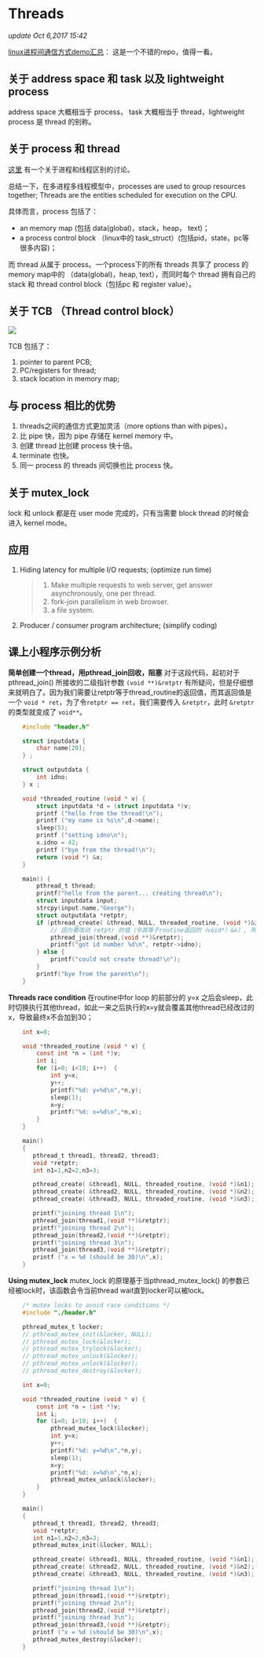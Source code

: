 # Threads

_update Oct 6,2017 15:42_

[linux进程间通信方式demo汇总](https://github.com/clpsz/linux-ipcs)： 这是一个不错的repo，值得一看。

## 关于 address space 和 task 以及 lightweight process

address space 大概相当于 process， task 大概相当于 thread，lightweight process 是 thread 的别称。

## 关于 process 和 thread

[这里](http://community.bittiger.io/topic/434/进程-process-和线程-thread-的区别/3) 有一个关于进程和线程区别的讨论。

总结一下，在多进程多线程模型中，processes are used to group resources together; Threads are the entities scheduled for execution on the CPU.

具体而言，process 包括了：

* an memory map \(包括 data\(global\)，stack，heap， text\)；
* a process control block （linux中的 task\_struct）\(包括pid，state，pc等很多内容\)；

而 thread 从属于 process。一个process下的所有 threads 共享了 process 的 memory map中的 （data\(global\)，heap, text），而同时每个 thread 拥有自己的 stack 和 thread control block（包括pc 和 register value）。

## 关于 TCB （Thread control block）

![](../.gitbook/assets/screen-shot-2017-10-08-at-11.12.25-pm%20%281%29%20%281%29%20%281%29.png)

TCB 包括了：

1. pointer to parent PCB;
2. PC/registers for thread;
3. stack location in memory map;

## 与 process 相比的优势

1. threads之间的通信方式更加灵活（more options than with pipes）。
2. 比 pipe 快，因为 pipe 存储在 kernel memory 中。
3. 创建 thread 比创建 process 快十倍。
4. terminate 也快。
5. 同一 process 的 threads 间切换也比 process 快。

## 关于 mutex\_lock

lock 和 unlock 都是在 user mode 完成的，只有当需要 block thread 的时候会进入 kernel mode。

## 应用

1. Hiding latency for multiple I/O requests; \(optimize run time\)

   > 1. Make multiple requests to web server, get answer asynchronously, one per thread.
   > 2. fork-join parallelism in web browser.
   > 3. a file system.

2. Producer / consumer program architecture; \(simplify coding\)

## 课上小程序示例分析

**简单创建一个thread，用pthread\_join回收，阻塞** 对于这段代码，起初对于 pthread\_join\(\) 所接收的二级指针参数 `(void **)&retptr` 有所疑问，但是仔细想来就明白了。因为我们需要让retptr等于thread\_routine的返回值，而其返回值是一个 `void * ret`，为了令`retptr == ret`，我们需要传入 `&retptr`，此时 `&retptr`的类型就变成了 `void**`。

```c
    #include "header.h"

    struct inputdata {
        char name[20];
    } ;

    struct outputdata {
        int idno;
    } x ;

    void *threaded_routine (void * v) {
        struct inputdata *d = (struct inputdata *)v;
        printf ("hello from the thread!\n");
        printf ("my name is %s\n",d->name);
        sleep(5);
        printf ("setting idno\n");
        x.idno = 42;
        printf ("bye from the thread!\n");
        return (void *) &x;
    }

    main() {
        pthread_t thread;
        printf("hello from the parent... creating thread\n");
        struct inputdata input;
        strcpy(input.name,"George");
        struct outputdata *retptr; 
        if (pthread_create( &thread, NULL, threaded_routine, (void *)&input)==0) {
            // 因为要改动 retptr 的值（令其等于routine返回的（void*）&x）, 所以必须使用二级指针
            pthread_join(thread,(void **)&retptr); 
            printf("got id number %d\n", retptr->idno);
        } else { 
            printf("could not create thread!\n");
        }
        printf("bye from the parent\n");
    }
```

**Threads race condition** 在routine中for loop 的前部分的 y=x 之后会sleep，此时切换执行其他thread，如此一来之后执行的x=y就会覆盖其他thread已经改过的x，导致最终x不会加到30；

```c
    int x=0;

    void *threaded_routine (void * v) {
        const int *n = (int *)v;
        int i;
        for (i=0; i<10; i++)  {
            int y=x;
            y++;
            printf("%d: y=%d\n",*n,y);
            sleep(1);
            x=y;
            printf("%d: x=%d\n",*n,x);
        }
    }

    main()
    {
       pthread_t thread1, thread2, thread3;
       void *retptr;
       int n1=1,n2=2,n3=3;

       pthread_create( &thread1, NULL, threaded_routine, (void *)&n1);
       pthread_create( &thread2, NULL, threaded_routine, (void *)&n2);
       pthread_create( &thread3, NULL, threaded_routine, (void *)&n3);

       printf("joining thread 1\n");
       pthread_join(thread1,(void **)&retptr);
       printf("joining thread 2\n");
       pthread_join(thread2,(void **)&retptr);
       printf("joining thread 3\n");
       pthread_join(thread3,(void **)&retptr);
       printf ("x = %d (should be 30)\n",x);
    }
```

**Using mutex\_lock**  mutex\_lock 的原理基于当pthread\_mutex\_lock\(\) 的参数已经被lock时，该函数会令当前thread wait直到locker可以被lock。

```c
    /* mutex locks to avoid race conditions */
    #include "./header.h"

    pthread_mutex_t locker;
    // pthread_mutex_init(&locker, NULL);
    // pthread_mutex_lock(&locker);
    // pthread_mutex_trylock(&locker);
    // pthread_mutex_unlock(&locker);
    // pthread_mutex_unlock(&locker);
    // pthread_mutex_destroy(&locker);

    int x=0;

    void *threaded_routine (void * v) {
        const int *n = (int *)v;
        int i;
        for (i=0; i<10; i++)  {
            pthread_mutex_lock(&locker);
            int y=x;
            y++;
            printf("%d: y=%d\n",*n,y);
            sleep(1);
            x=y;
            printf("%d: x=%d\n",*n,x);
            pthread_mutex_unlock(&locker);
        }
    }

    main()
    {
       pthread_t thread1, thread2, thread3;
       void *retptr;
       int n1=1,n2=2,n3=3;
       pthread_mutex_init(&locker, NULL);

       pthread_create( &thread1, NULL, threaded_routine, (void *)&n1);
       pthread_create( &thread2, NULL, threaded_routine, (void *)&n2);
       pthread_create( &thread3, NULL, threaded_routine, (void *)&n3);

       printf("joining thread 1\n");
       pthread_join(thread1,(void **)&retptr);
       printf("joining thread 2\n");
       pthread_join(thread2,(void **)&retptr);
       printf("joining thread 3\n");
       pthread_join(thread3,(void **)&retptr);
       printf ("x = %d (should be 30)\n",x);
       pthread_mutex_destroy(&locker);
    }
```

